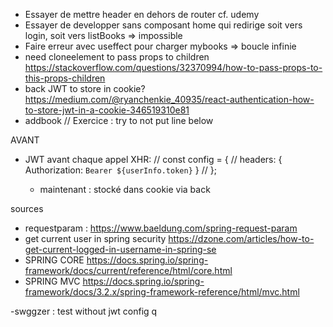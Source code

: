 - Essayer de mettre header en dehors de router cf. udemy
- Essayer de developper sans composant home qui redirige soit vers login, soit vers listBooks => impossible
- Faire erreur avec useffect pour charger mybooks => boucle infinie
- need cloneelement to pass props to children https://stackoverflow.com/questions/32370994/how-to-pass-props-to-this-props-children
- back JWT to store in cookie? https://medium.com/@ryanchenkie_40935/react-authentication-how-to-store-jwt-in-a-cookie-346519310e81
- addbook // Exercice : try to not put line below

AVANT
- JWT avant chaque appel XHR:
  //   const config = {
  //     headers: { Authorization: `Bearer ${userInfo.token}` }
  // };

  - maintenant : stocké dans cookie via back

sources
  - requestparam : https://www.baeldung.com/spring-request-param
  - get current user in spring security https://dzone.com/articles/how-to-get-current-logged-in-username-in-spring-se
  - SPRING CORE https://docs.spring.io/spring-framework/docs/current/reference/html/core.html
  - SPRING MVC https://docs.spring.io/spring-framework/docs/3.2.x/spring-framework-reference/html/mvc.html

-swggzer : test without jwt config
q
